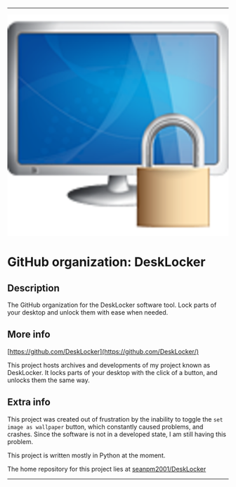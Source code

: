 
***

![DeskLocker_Logo1.png failed to load. The file may be missing or corrupt. Check the file path for errors first.](/AdditionalInfo/2/DeskLocker/DeskLocker_Logo1.png)

# GitHub organization: DeskLocker

## Description

The GitHub organization for the DeskLocker software tool. Lock parts of your desktop and unlock them with ease when needed.

## More info

[https://github.com/DeskLocker](https://github.com/DeskLocker/)

This project hosts archives and developments of my project known as DeskLocker. It locks parts of your desktop with the click of a button, and unlocks them the same way.
 
## Extra info

This project was created out of frustration by the inability to toggle the `set image as wallpaper` button, which constantly caused problems, and crashes. Since the software is not in a developed state, I am still having this problem.

This project is written mostly in Python at the moment.

The home repository for this project lies at [seanpm2001/DeskLocker](https://github.com/seanpm2001/DeskLocker/)

***
